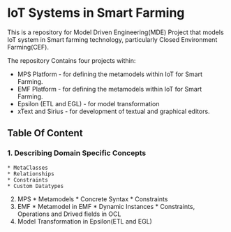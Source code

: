 # IoT Systems in Smart Farming
This is a repository for Model Driven Engineering(MDE) Project that models IoT system in Smart farming technology, particularly Closed Environment Farming(CEF).

The repository Contains four projects within:

  * MPS Platform - for defining the metamodels within IoT for Smart Farming.
  * EMF Platform -  for defining the metamodels within IoT for Smart Farming.
  * Epsilon (ETL and EGL) - for model transformation
  * xText and Sirius - for development of textual and graphical editors.

## Table Of Content
  ### 1. Describing Domain Specific Concepts
    * MetaClasses
    * Relationships
    * Constraints
    * Custom Datatypes
  2. MPS
    * Metamodels
    * Concrete Syntax
    * Constraints
  4. EMF
    * Metamodel in EMF
    * Dynamic Instances
    * Constraints, Operations and Drived fields in OCL
  5. Model Transformation in Epsilon(ETL and EGL)

